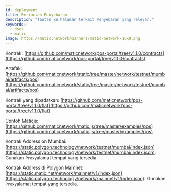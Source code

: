 ```yaml
---
id: deployment
title: Perincian Penyebaran
description: "Tautan ke halaman terkait Penyebaran yang relevan."
keywords:
  - docs
  - matic
image: https://matic.network/banners/matic-network-16x9.png
---
```


Kontrak: [https://github.com/maticnetwork/pos-portal/tree/v1.1.0/contracts](https://github.com/maticnetwork/pos-portal/tree/v1.1.0/contracts)

Artefak: [https://github.com/maticnetwork/static/tree/master/network/testnet/mumbai/artifacts/pos](https://github.com/maticnetwork/static/tree/master/network/testnet/mumbai/artifacts/pos)

Kontrak yang dipadatkan: [https://github.com/maticnetwork/pos-portal/tree/v1.1.0/flat](https://github.com/maticnetwork/pos-portal/tree/v1.1.0/flat)

Contoh Maticjs: [https://github.com/maticnetwork/matic.js/tree/master/examples/pos](https://github.com/maticnetwork/matic.js/tree/master/examples/pos)

Kontrak Address on Mumbai: [https://static.polygon.technology/network/testnet/mumbai/index.json](https://static.polygon.technology/network/testnet/mumbai/index.json). Gunakan `Proxy`alamat tempat yang tersedia.

Kontrak Address di Polygon Mainnet: [https://static.matic.net/network/mainnet/v1/index.json](https://static.polygon.technology/network/mainnet/v1/index.json). Gunakan `Proxy`alamat tempat yang tersedia.
